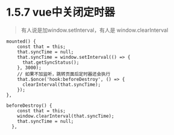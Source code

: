 # 1.5.7 vue中关闭定时器

>有人说是加window.setInterval，有人是 window.clearInterval

```
mounted() {
    const that = this;
    that.syncTime = null;
    that.syncTime = window.setInterval(() => {
      that.getSyncStatus();
    }, 3000);
    // 如果不加监听，跳转页面后定时器还会执行
    that.$once('hook:beforeDestroy', () => {
      clearInterval(that.syncTime);
    });
},

beforeDestroy() {
    const that = this;
    window.clearInterval(that.syncTime);
    that.syncTime = null;
  },
```

